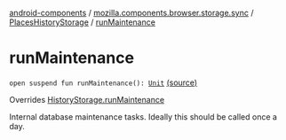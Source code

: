 [android-components](../../index.md) / [mozilla.components.browser.storage.sync](../index.md) / [PlacesHistoryStorage](index.md) / [runMaintenance](./run-maintenance.md)

# runMaintenance

`open suspend fun runMaintenance(): `[`Unit`](https://kotlinlang.org/api/latest/jvm/stdlib/kotlin/-unit/index.html) [(source)](https://github.com/mozilla-mobile/android-components/blob/master/components/browser/storage-sync/src/main/java/mozilla/components/browser/storage/sync/PlacesHistoryStorage.kt#L163)

Overrides [HistoryStorage.runMaintenance](../../mozilla.components.concept.storage/-history-storage/run-maintenance.md)

Internal database maintenance tasks. Ideally this should be called once a day.

